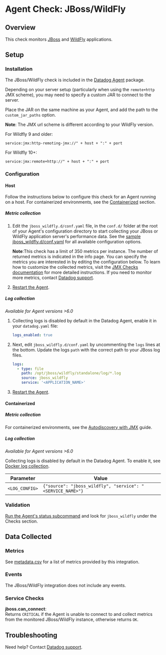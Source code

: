 # Agent Check: JBoss/WildFly

## Overview

This check monitors [JBoss][1] and [WildFly][2] applications.

## Setup

### Installation

The JBoss/WildFly check is included in the [Datadog Agent][3] package. 

Depending on your server setup (particularly when using the `remote+http` JMX scheme), you may need to specify a custom JAR to connect to the server. 

Place the JAR on the same machine as your Agent, and add the path to the `custom_jar_paths` option.

   **Note**: The JMX url scheme is different according to your WildFly version.

   For Wildfly 9 and older:

   `service:jmx:http-remoting-jmx://" + host + ":" + port `

   For Wildfly 10+:

   `service:jmx:remote+http://" + host + ":" + port`

### Configuration

#### Host

Follow the instructions below to configure this check for an Agent running on a host. For containerized environments, see the [Containerized](#containerized) section.

##### Metric collection

1. Edit the `jboss_wildfly.d/conf.yaml` file, in the `conf.d/` folder at the root of your Agent's configuration directory to start collecting your JBoss or WildFly application server's performance data. See the [sample jboss_wildfly.d/conf.yaml][4] for all available configuration options.

    **Note**:This check has a limit of 350 metrics per instance. The number of returned metrics is indicated in the info page. You can specify the metrics you are interested in by editing the configuration below. To learn how to customize the collected metrics, visit the [JMX Checks documentation][5] for more detailed instructions. If you need to monitor more metrics, contact [Datadog support][6].

2. [Restart the Agent][7].

##### Log collection

_Available for Agent versions >6.0_

1. Collecting logs is disabled by default in the Datadog Agent, enable it in your `datadog.yaml` file:

   ```yaml
   logs_enabled: true
   ```

2. Next, edit `jboss_wildfly.d/conf.yaml` by uncommenting the `logs` lines at the bottom. Update the logs `path` with the correct path to your JBoss log files.

   ```yaml
   logs:
     - type: file
       path: /opt/jboss/wildfly/standalone/log/*.log
       source: jboss_wildfly
       service: '<APPLICATION_NAME>'
   ```

3. [Restart the Agent][7].

#### Containerized

##### Metric collection

For containerized environments, see the [Autodiscovery with JMX][8] guide.

##### Log collection

_Available for Agent versions >6.0_

Collecting logs is disabled by default in the Datadog Agent. To enable it, see [Docker log collection][9].

| Parameter      | Value                                                      |
| -------------- | ---------------------------------------------------------- |
| `<LOG_CONFIG>` | `{"source": "jboss_wildfly", "service": "<SERVICE_NAME>"}` |

### Validation

[Run the Agent's status subcommand][10] and look for `jboss_wildfly` under the Checks section.

## Data Collected

### Metrics

See [metadata.csv][11] for a list of metrics provided by this integration.

### Events

The JBoss/WildFly integration does not include any events.

### Service Checks

**jboss.can_connect**:<br>
Returns `CRITICAL` if the Agent is unable to connect to and collect metrics from the monitored JBoss/WildFly instance, otherwise returns `OK`.

## Troubleshooting

Need help? Contact [Datadog support][6].

[1]: https://developers.redhat.com/products/eap/overview
[2]: http://wildfly.org
[3]: https://app.datadoghq.com/account/settings#agent
[4]: https://github.com/DataDog/integrations-core/blob/master/jboss_wildfly/datadog_checks/jboss_wildfly/data/conf.yaml.example
[5]: https://docs.datadoghq.com/integrations/java
[6]: https://docs.datadoghq.com/help
[7]: https://docs.datadoghq.com/agent/guide/agent-commands/#start-stop-restart-the-agent
[8]: https://docs.datadoghq.com/agent/guide/autodiscovery-with-jmx/?tab=containerizedagent
[9]: https://docs.datadoghq.com/agent/docker/log/
[10]: https://docs.datadoghq.com/agent/guide/agent-commands/#agent-status-and-information
[11]: https://github.com/DataDog/integrations-core/blob/master/jboss_wildfly/metadata.csv
